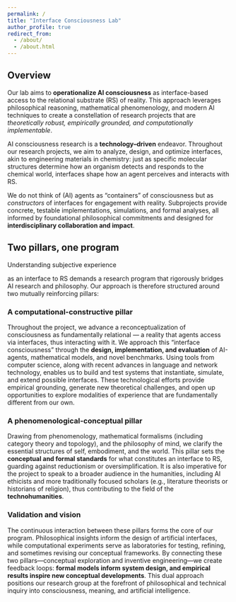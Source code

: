 ```yaml
---
permalink: /
title: "Interface Consciousness Lab"
author_profile: true
redirect_from: 
  - /about/
  - /about.html
---
```


## Overview

Our lab aims to **operationalize AI consciousness** as interface-based access to the relational substrate (RS) of reality. This approach leverages philosophical reasoning, mathematical phenomenology, and modern AI techniques to create a constellation of research projects that are _theoretically robust, empirically grounded, and computationally implementable_. 

AI consciousness research is a **technology–driven** endeavor. Throughout our research projects, we aim to analyze, design, and optimize interfaces, akin to engineering materials in chemistry: just as specific molecular structures determine how an organism detects and responds to the chemical world, interfaces shape how an agent perceives and interacts with RS.

We do not think of (AI) agents as “containers” of consciousness but as _constructors_ of interfaces for engagement with reality. Subprojects provide concrete, testable implementations, simulations, and formal analyses, all informed by foundational philosophical commitments and designed for **interdisciplinary collaboration and impact**.

## Two pillars, one program

Understanding subjective experience
<!--, not as an internal property of information-processing systems, but -->
as an interface to RS demands a research program that rigorously bridges AI research and philosophy.  Our approach is therefore structured around two mutually reinforcing pillars:

### A computational-constructive pillar
Throughout the project, we advance a reconceptualization of consciousness as fundamentally relational — a reality that agents access via interfaces, thus interacting with it. We approach this “interface consciousness” through the **design, implementation, and evaluation** of AI-agents, mathematical models, and novel benchmarks. Using tools from computer science, along with recent advances in language and network technology, enables us to build and test systems that instantiate, simulate, and extend possible interfaces. These technological efforts provide empirical grounding, generate new theoretical challenges, and open up opportunities to explore modalities of experience that are fundamentally different from our own.
### A phenomenological-conceptual pillar
Drawing from phenomenology, mathematical formalisms (including category theory and topology), and the philosophy of mind, we clarify the essential structures of self, embodiment, and the world. This pillar sets the **conceptual and formal standards** for what constitutes an interface to RS, guarding against reductionism or oversimplification. It is also imperative for the project to speak to a broader audience in the humanities, including AI ethicists and more traditionally focused scholars (e.g., literature theorists or historians of religion), thus contributing to the field of the **technohumanities**.
### Validation and vision
The continuous interaction between these pillars forms the core of our program. Philosophical insights inform the design of artificial interfaces, while computational experiments serve as laboratories for testing, refining, and sometimes revising our conceptual frameworks. By connecting these two pillars—conceptual exploration and inventive engineering—we create feedback loops: **formal models inform system design, and empirical results inspire new conceptual developments**. This dual approach positions our research group at the forefront of philosophical and technical inquiry into consciousness, meaning, and artificial intelligence.
